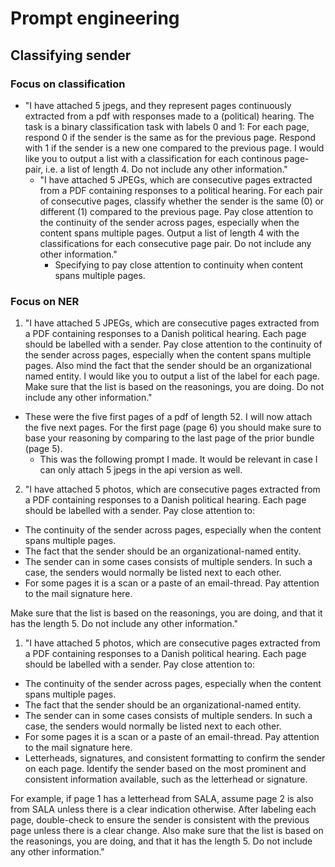 # Prompt engineering

## Classifying sender

### Focus on classification

- "I have attached 5 jpegs, and they represent pages continuously extracted from a pdf with responses made to a (political) hearing. The task is a binary classification task with labels 0 and 1: For each page, respond 0 if the sender is the same as for the previous page. Respond with 1 if the sender is a new one compared to the previous page. I would like you to output a list with a classification for each continous page-pair, i.e. a list of length 4. Do not include any other information."
  - "I have attached 5 JPEGs, which are consecutive pages extracted from a PDF containing responses to a political hearing. For each pair of consecutive pages, classify whether the sender is the same (0) or different (1) compared to the previous page. Pay close attention to the continuity of the sender across pages, especially when the content spans multiple pages. Output a list of length 4 with the classifications for each consecutive page pair. Do not include any other information."
    - Specifying to pay close attention to continuity when content spans multiple pages.

### Focus on NER

1) "I have attached 5 JPEGs, which are consecutive pages extracted from a PDF containing responses to a Danish political hearing. Each page should be labelled with a sender. Pay close attention to the continuity of the sender across pages, especially when the content spans multiple pages. Also mind the fact that the sender should be an organizational named entity. I would like you to output a list of the label for each page. Make sure that the list is based on the reasonings, you are doing. Do not include any other information."
  - These were the five first pages of a pdf of length 52. I will now attach the five next pages. For the first page (page 6) you should make sure to base your reasoning by comparing to the last page of the prior bundle (page 5).
    - This was the following prompt I made. It would be relevant in case I can only attach 5 jpegs in the api version as well.

2) "I have attached 5 photos, which are consecutive pages extracted from a PDF containing responses to a Danish          political hearing. Each page should be labelled with a sender. Pay close attention to: 

- The continuity of the sender across pages, especially when the content spans multiple pages. 
- The fact that the sender should be an organizational-named entity. 
- The sender can in some cases consists of multiple senders. In such a case, the senders would normally be listed next to each other.
- For some pages it is a scan or a paste of an email-thread. Pay attention to the mail signature here.

Make sure that the list is based on the reasonings, you are doing, and that it has the length 5. Do not include any other information."

1) "I have attached 5 photos, which are consecutive pages extracted from a PDF containing responses to a Danish political hearing. Each page should be labelled with a sender. Pay close attention to: 

- The continuity of the sender across pages, especially when the content spans multiple pages. 
- The fact that the sender should be an organizational-named entity. 
- The sender can in some cases consists of multiple senders. In such a case, the senders would normally be listed next to each other.
- For some pages it is a scan or a paste of an email-thread. Pay attention to the mail signature here.
- Letterheads, signatures, and consistent formatting to confirm the sender on each page. Identify the sender based on the most prominent and consistent information available, such as the letterhead or signature.

For example, if page 1 has a letterhead from SALA, assume page 2 is also from SALA unless there is a clear indication otherwise. After labeling each page, double-check to ensure the sender is consistent with the previous page unless there is a clear change. Also make sure that the list is based on the reasonings, you are doing, and that it has the length 5. Do not include any other information."